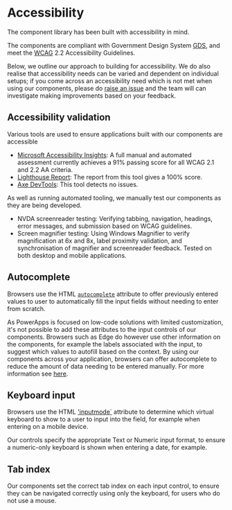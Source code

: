 # Accessibility

The component library has been built with accessibility in mind.

The components are compliant with Government Design System [GDS](https://design-system.service.gov.uk/patterns/), and meet the [WCAG](https://www.w3.org/TR/WCAG22/) 2.2 Accessibility Guidelines.

Below, we outline our approach to building for accessibility. We do also realise that accessibility needs can be varied and dependent on individual setups; if you come across an accessibility need which is not met when using our components, please do [raise an issue](https://github.com/MarraLtd/Power-Platform-Local-Gov-Component-Library/issues) and the team will can investigate making improvements based on your feedback.

## Accessibility validation

Various tools are used to ensure applications built with our components are accessible

-	[Microsoft Accessibility Insights](https://accessibilityinsights.io/): A full manual and automated assessment currently achieves a 91% passing score for all WCAG 2.1 and 2.2 AA criteria.
-	[Lighthouse Report](https://developer.chrome.com/docs/lighthouse/overview): The report from this tool gives a 100% score.
-	[Axe DevTools](https://www.deque.com/axe/devtools/): This tool detects no issues.

As well as running automated tooling, we manually test our components as they are being developed.

-	NVDA screenreader testing: Verifying tabbing, navigation, headings, error messages, and submission based on WCAG guidelines.
- Screen magnifier testing: Using Windows Magnifier to verify magnification at 6x and 8x, label proximity validation, and synchronisation of magnifier and screenreader feedback. Tested on both desktop and mobile applications.

## Autocomplete

Browsers use the HTML [`autocomplete`](https://developer.mozilla.org/en-US/docs/Web/HTML/Attributes/autocomplete) attribute to offer previously entered values to user to automatically fill the input fields without needing to enter from scratch.

As PowerApps is focused on low-code solutions with limited customization, it's not possible to add these attributes to the input controls of our components. Browsers such as Edge do however use other information on the components, for example the labels associated with the input, to suggest which values to autofill based on the context. By using our components across your application, browsers can offer autocomplete to reduce the amount of data needing to be entered manually. For more information see [here](https://web.dev/learn/forms/auto).

## Keyboard input

Browsers use the HTML ['inputmode`](https://developer.mozilla.org/en-US/docs/Web/HTML/Global_attributes/inputmode) attribute to determine which virtual keyboard to show to a user to input into the field, for example when entering on a mobile device.

Our controls specify the appropriate Text or Numeric input format, to ensure a numeric-only keyboard is shown when entering a date, for example.

## Tab index

Our components set the correct tab index on each input control, to ensure they can be navigated correctly using only the keyboard, for users who do not use a mouse.